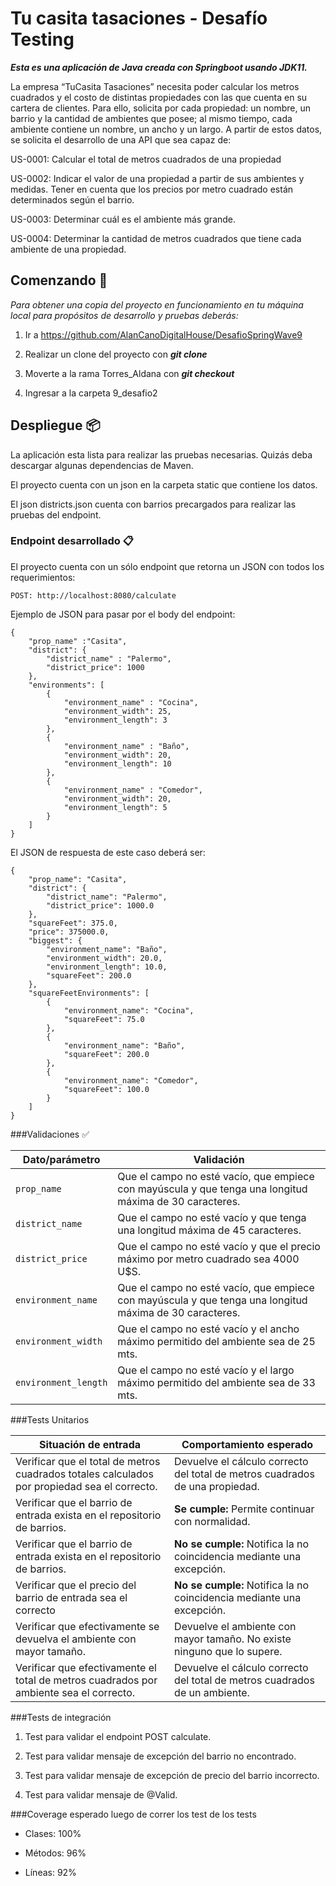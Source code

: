 # Tu casita tasaciones - Desafío Testing

**_Esta es una aplicación de Java creada con Springboot usando JDK11._**

La empresa “TuCasita Tasaciones” necesita poder calcular los metros cuadrados y el costo de distintas propiedades con las que cuenta en su cartera de clientes.
Para ello, solicita por cada propiedad: un nombre, un barrio y la cantidad de ambientes que posee; al mismo tiempo, cada ambiente contiene un nombre, un ancho y un largo.
A partir de estos datos, se solicita el desarrollo de una API que sea capaz de:

US-0001: Calcular el total de metros cuadrados de una propiedad

US-0002: Indicar el valor de una propiedad a partir de sus ambientes y medidas. Tener en cuenta que los precios por metro cuadrado están determinados según el barrio.

US-0003: Determinar cuál es el ambiente más grande.

US-0004: Determinar la cantidad de metros cuadrados que tiene cada ambiente de una propiedad.

## Comenzando 🚀

_Para obtener una copia del proyecto en funcionamiento en tu máquina local para propósitos de desarrollo y pruebas
deberás:_

1. Ir a https://github.com/AlanCanoDigitalHouse/DesafioSpringWave9

2. Realizar un clone del proyecto con _**git clone**_

3. Moverte a la rama Torres_Aldana con _**git checkout**_

4. Ingresar a la carpeta 9_desafio2

## Despliegue 📦

La aplicación esta lista para realizar las pruebas necesarias. Quizás deba descargar algunas dependencias de Maven.

El proyecto cuenta con un json en la carpeta static que contiene los datos.

El json districts.json cuenta con barrios precargados para realizar las pruebas del endpoint.


### Endpoint desarrollado 📋

El proyecto cuenta con un sólo endpoint que retorna un JSON con todos los requerimientos:

```
POST: http://localhost:8080/calculate
```

Ejemplo de JSON para pasar por el body del endpoint:

```
{
    "prop_name" :"Casita",
    "district": {
        "district_name" : "Palermo",
        "district_price": 1000
    },
    "environments": [
        {
            "environment_name" : "Cocina",
            "environment_width": 25,
            "environment_length": 3
        },
        {
            "environment_name" : "Baño",
            "environment_width": 20,
            "environment_length": 10
        },
        {
            "environment_name" : "Comedor",
            "environment_width": 20,
            "environment_length": 5
        }
    ]
}
```

El JSON de respuesta de este caso deberá ser:

```
{
    "prop_name": "Casita",
    "district": {
        "district_name": "Palermo",
        "district_price": 1000.0
    },
    "squareFeet": 375.0,
    "price": 375000.0,
    "biggest": {
        "environment_name": "Baño",
        "environment_width": 20.0,
        "environment_length": 10.0,
        "squareFeet": 200.0
    },
    "squareFeetEnvironments": [
        {
            "environment_name": "Cocina",
            "squareFeet": 75.0
        },
        {
            "environment_name": "Baño",
            "squareFeet": 200.0
        },
        {
            "environment_name": "Comedor",
            "squareFeet": 100.0
        }
    ]
}
```

###Validaciones ✅

| Dato/parámetro | Validación |
| --- | --- |
| `prop_name` | Que el campo no esté vacío, que empiece con mayúscula y que tenga una longitud máxima de 30 caracteres. |
| `district_name` | Que el campo no esté vacío y que tenga una longitud máxima de 45 caracteres. |
| `district_price` | Que el campo no esté vacío y que el precio máximo por metro cuadrado sea 4000 U$S. |
| `environment_name` | Que el campo no esté vacío, que empiece con mayúscula y que tenga una longitud máxima de 30 caracteres. |
| `environment_width` | Que el campo no esté vacío y el ancho máximo permitido del ambiente sea de 25 mts. |
| `environment_length` | Que el campo no esté vacío y el largo máximo permitido del ambiente sea de 33 mts. |


###Tests Unitarios

| Situación de entrada | Comportamiento esperado |
| --- | --- |
| Verificar que el total de metros cuadrados totales calculados por propiedad sea el correcto. | Devuelve el cálculo correcto del total de metros cuadrados de una propiedad. |
| Verificar que el barrio de entrada exista en el repositorio de barrios. | **Se cumple:** Permite continuar con normalidad. |
| Verificar que el barrio de entrada exista en el repositorio de barrios. | **No se cumple:** Notifica la no coincidencia mediante una excepción. |
| Verificar que el precio del barrio de entrada sea el correcto | **No se cumple:** Notifica la no coincidencia mediante una excepción. |
| Verificar que efectivamente se devuelva el ambiente con mayor tamaño. | Devuelve el ambiente con mayor tamaño. No existe ninguno que lo supere. |
| Verificar que efectivamente el total de metros cuadrados por ambiente sea el correcto. | Devuelve el cálculo correcto del total de metros cuadrados de un ambiente. |

###Tests de integración

1. Test para validar el endpoint POST calculate.

2. Test para validar mensaje de excepción del barrio no encontrado.

3. Test para validar mensaje de excepción de precio del barrio incorrecto.

4. Test para validar mensaje de @Valid.

###Coverage esperado luego de correr los test de los tests

- Clases: 100%

- Métodos: 96%

- Líneas: 92%